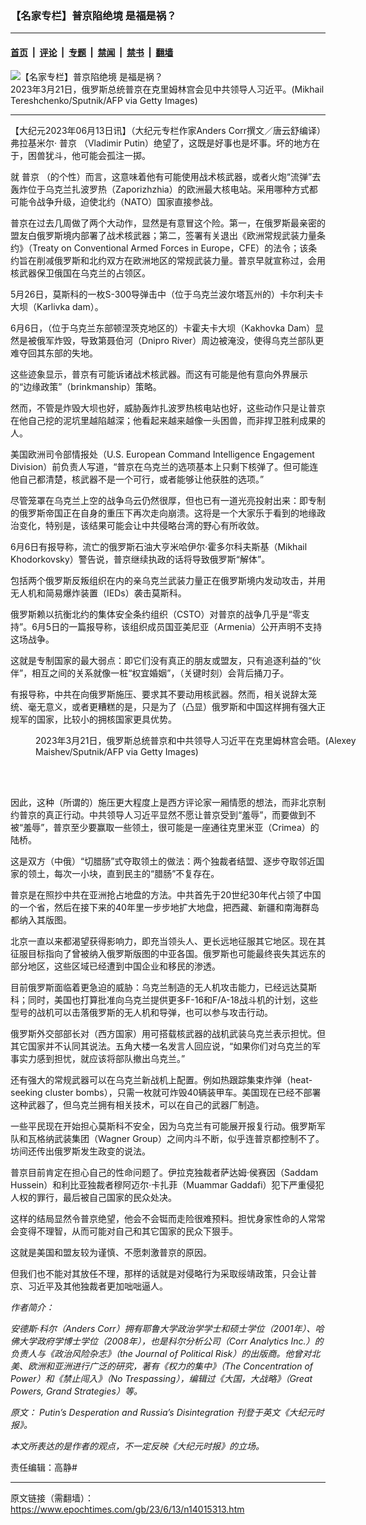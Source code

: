 ### 【名家专栏】普京陷绝境 是福是祸？

---

#### [首页](../../../..?n14015313) &nbsp;|&nbsp; [评论](../../../../../epoch-comment?n14015313) &nbsp;|&nbsp; [专题](../../../../../epoch-special?n14015313) &nbsp;|&nbsp; [禁闻](../../../../../epoch-news?n14015313) &nbsp;|&nbsp; [禁书](../../../../../books?n14015313) &nbsp;|&nbsp; [翻墙](https://github.com/gfw-breaker/nogfw/blob/master/README.md?n14015313)


<div><img alt="【名家专栏】普京陷绝境 是福是祸？" class="attachment-djy_600_400 size-djy_600_400 wp-post-image" src="https://i.epochtimes.com/assets/uploads/2023/06/id14015317-Putin-and-Xi-e1685609226684-1200x748-600x400.jpg"/>
<div class="caption">
 2023年3月21日，俄罗斯总统普京在克里姆林宫会见中共领导人习近平。(Mikhail Tereshchenko/Sputnik/AFP via Getty Images)
</div></div><hr/><div class="post_content" id="artbody" itemprop="articleBody">
 <!-- article content begin -->
 <p>
  【大纪元2023年06月13日讯】（大纪元专栏作家Anders Corr撰文／唐云舒编译）弗拉基米尔‧
  <ok href="https://www.epochtimes.com/gb/tag/%E6%99%AE%E4%BA%AC.html">
   普京
  </ok>
  （Vladimir Putin）绝望了，这既是好事也是坏事。坏的地方在于，困兽犹斗，他可能会孤注一掷。
 </p>
 <p>
  就
  <ok href="https://www.epochtimes.com/gb/tag/%E6%99%AE%E4%BA%AC.html">
   普京
  </ok>
  （的个性）而言，这意味着他有可能使用战术核武器，或者火炮“流弹”去轰炸位于乌克兰扎波罗热（Zaporizhzhia）的欧洲最大核电站。采用哪种方式都可能令战争升级，迫使北约（NATO）国家直接参战。
 </p>
 <p>
  普京在过去几周做了两个大动作，显然是有意冒这个险。第一，在俄罗斯最亲密的盟友白俄罗斯境内部署了战术核武器；第二，签署有关退出《欧洲常规武装力量条约》（Treaty on Conventional Armed Forces in Europe，CFE）的法令；该条约旨在削减俄罗斯和北约双方在欧洲地区的常规武装力量。普京早就宣称过，会用核武器保卫俄国在乌克兰的占领区。
 </p>
 <p>
  5月26日，莫斯科的一枚S-300导弹击中（位于乌克兰波尔塔瓦州的）卡尔利夫卡大坝（Karlivka dam）。
 </p>
 <p>
  6月6日，（位于乌克兰东部顿涅茨克地区的）卡霍夫卡大坝（Kakhovka Dam）显然是被俄军炸毁，导致第聂伯河（Dnipro River）周边被淹没，使得乌克兰部队更难夺回其东部的失地。
 </p>
 <p>
  这些迹象显示，普京有可能诉诸战术核武器。而这有可能是他有意向外界展示的“边缘政策”（brinkmanship）策略。
 </p>
 <p>
  然而，不管是炸毁大坝也好，威胁轰炸扎波罗热核电站也好，这些动作只是让普京在他自己挖的泥坑里越陷越深；他看起来越来越像一头困兽，而非捍卫胜利成果的人。
 </p>
 <p>
  美国欧洲司令部情报处（U.S. European Command Intelligence Engagement Division）前负责人写道，“普京在乌克兰的选项基本上只剩下核弹了。但可能连他自己都清楚，核武器不是一个可行，或者能够让他获胜的选项。”
 </p>
 <p>
  尽管笼罩在乌克兰上空的战争乌云仍然很厚，但也已有一道光亮投射出来：即专制的俄罗斯帝国正在自身的重压下再次走向崩溃。这将是一个大家乐于看到的地缘政治变化，特别是，该结果可能会让中共侵略台湾的野心有所收敛。
 </p>
 <p>
  6月6日有报导称，流亡的俄罗斯石油大亨米哈伊尔‧霍多尔科夫斯基（Mikhail Khodorkovsky）警告说，普京继续执政的话将导致俄罗斯“解体”。
 </p>
 <p>
  包括两个俄罗斯反叛组织在内的亲乌克兰武装力量正在俄罗斯境内发动攻击，并用无人机和简易爆炸装置（IEDs）袭击莫斯科。
 </p>
 <p>
  俄罗斯赖以抗衡北约的集体安全条约组织（CSTO）对普京的战争几乎是“零支持”。6月5日的一篇报导称，该组织成员国亚美尼亚（Armenia）公开声明不支持这场战争。
 </p>
 <p>
  这就是专制国家的最大弱点：即它们没有真正的朋友或盟友，只有追逐利益的“伙伴”，相互之间的关系就像一桩“权宜婚姻”，（关键时刻）会背后捅刀子。
 </p>
 <p>
  有报导称，中共在向俄罗斯施压、要求其不要动用核武器。然而，相关说辞太笼统、毫无意义，或者更糟糕的是，只是为了（凸显）俄罗斯和中国这样拥有强大正规军的国家，比较小的拥核国家更具优势。
 </p>
 <figure aria-describedby="caption-attachment-14015319" class="wp-caption aligncenter" id="attachment_14015319" style="width: 600px">
  <ok href=" https://i.epochtimes.com/assets/uploads/2023/06/id14015319-GettyImages-1248967380-1200x800-600x400.jpg" rel="noreferrer noopener" target="_blank">
   <img alt="" class="size-large wp-image-14015319" src="https://i.epochtimes.com/assets/uploads/2023/06/id14015319-GettyImages-1248967380-1200x800-600x400.jpg"/>
  </ok>
  <br/><figcaption class="wp-caption-text" id="caption-attachment-14015319">
   2023年3月21日，俄罗斯总统普京和中共领导人习近平在克里姆林宫会晤。(Alexey Maishev/Sputnik/AFP via Getty Images)
  </figcaption><br/>
 </figure><br/>
 <p>
  因此，这种（所谓的）施压更大程度上是西方评论家一厢情愿的想法，而非北京制约普京的真正行动。中共领导人习近平显然不愿让普京受到“羞辱”，而要做到不被“羞辱”，普京至少要赢取一些领土，很可能是一座通往克里米亚（Crimea）的陆桥。
 </p>
 <p>
  这是双方（中俄）“切腊肠”式夺取领土的做法：两个独裁者结盟、逐步夺取邻近国家的领土，每次一小块，直到民主的“腊肠”不复存在。
 </p>
 <p>
  普京是在照抄中共在亚洲抢占地盘的方法。中共首先于20世纪30年代占领了中国的一个省，然后在接下来的40年里一步步地扩大地盘，把西藏、新疆和南海群岛都纳入其版图。
 </p>
 <p>
  北京一直以来都渴望获得影响力，即充当领头人、更长远地征服其它地区。现在其征服目标指向了曾被纳入俄罗斯版图的中亚各国。俄罗斯也可能最终丧失其远东的部分地区，这些区域已经遭到中国企业和移民的渗透。
 </p>
 <p>
  目前俄罗斯面临着更急迫的威胁：乌克兰制造的无人机攻击能力，已经远达莫斯科；同时，美国也打算批准向乌克兰提供更多F-16和F/A-18战斗机的计划，这些型号的战机可以击落俄罗斯的无人机和导弹，也可以参与攻击行动。
 </p>
 <p>
  俄罗斯外交部部长对（西方国家）用可搭载核武器的战机武装乌克兰表示担忧。但其它国家并不认同其说法。五角大楼一名发言人回应说，“如果你们对乌克兰的军事实力感到担忧，就应该将部队撤出乌克兰。”
 </p>
 <p>
  还有强大的常规武器可以在乌克兰新战机上配置。例如热跟踪集束炸弹（heat-seeking cluster bombs），只需一枚就可炸毁40辆装甲车。美国现在已经不部署这种武器了，但乌克兰拥有相关技术，可以在自己的武器厂制造。
 </p>
 <p>
  一些平民现在开始担心莫斯科不安全，因为乌克兰有可能展开报复行动。俄罗斯军队和瓦格纳武装集团（Wagner Group）之间内斗不断，似乎连普京都控制不了。坊间还传出俄罗斯发生政变的说法。
 </p>
 <p>
  普京目前肯定在担心自己的性命问题了。伊拉克独裁者萨达姆‧侯赛因（Saddam Hussein）和利比亚独裁者穆阿迈尔‧卡扎菲（Muammar Gaddafi）犯下严重侵犯人权的罪行，最后被自己国家的民众处决。
 </p>
 <p>
  这样的结局显然令普京绝望，他会不会铤而走险很难预料。担忧身家性命的人常常会变得不理智，从而可能对自己和其它国家的民众下狠手。
 </p>
 <p>
  这就是美国和盟友较为谨慎、不愿刺激普京的原因。
 </p>
 <p>
  但我们也不能对其放任不理，那样的话就是对侵略行为采取绥靖政策，只会让普京、习近平及其他独裁者更加咄咄逼人。
 </p>
 <p>
  <em>
   作者简介：
  </em>
 </p>
 <p>
  <em>
   安德斯‧科尔（Anders Corr）拥有耶鲁大学政治学学士和硕士学位（2001年）、哈佛大学政府学博士学位（2008年），也是科尔分析公司（Corr Analytics Inc.）的负责人与《政治风险杂志》（the Journal of Political Risk）的出版商。他曾对北美、欧洲和亚洲进行广泛的研究，著有《权力的集中》（The Concentration of Power）和《禁止闯入》（No Trespassing），编辑过《大国，大战略》（Great Powers, Grand Strategies）等。
  </em>
 </p>
 <p>
  <em>
   原文：
   <ok href="https://www.theepochtimes.com/putins-desperation-and-russias-disintegration_5317708.html">
    Putin’s Desperation and Russia’s Disintegration
   </ok>
   刊登于英文《大纪元时报》。
  </em>
 </p>
 <p>
  <em>
   本文所表达的是作者的观点，不一定反映《大纪元时报》的立场。
  </em>
 </p>
 <p>
  责任编辑：高静#
 </p>
 <!-- article content end -->
 <div id="below_article_ad">
 </div>
</div>


---

原文链接（需翻墙）：https://www.epochtimes.com/gb/23/6/13/n14015313.htm